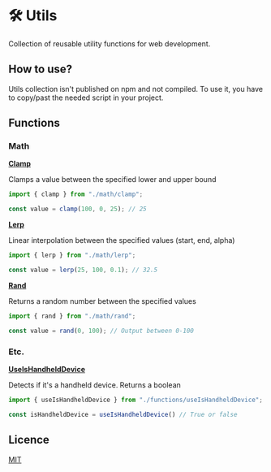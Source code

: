 # 🛠 Utils
Collection of reusable utility functions for web development.

## How to use?

Utils collection isn't published on npm and not compiled.
To use it, you have to copy/past the needed script in your project.

## Functions

### Math

**[Clamp](https://github.com/theoplawinski/utils/blob/main/math/clamp.ts)**

Clamps a value between the specified lower and upper bound

```javascript
import { clamp } from "./math/clamp";

const value = clamp(100, 0, 25); // 25
```

**[Lerp](https://github.com/theoplawinski/utils/blob/main/math/lerp.ts)**

Linear interpolation between the specified values (start, end, alpha)

```javascript
import { lerp } from "./math/lerp";

const value = lerp(25, 100, 0.1); // 32.5
```

**[Rand](https://github.com/theoplawinski/utils/blob/main/math/rand.ts)**

Returns a random number between the specified values

```javascript
import { rand } from "./math/rand";

const value = rand(0, 100); // Output between 0-100
```

### Etc.

**[UseIsHandheldDevice](https://github.com/theoplawinski/utils/blob/main/functions/useIsHandheldDevice.ts)**

Detects if it's a handheld device. Returns a boolean

```javascript
import { useIsHandheldDevice } from "./functions/useIsHandheldDevice";

const isHandheldDevice = useIsHandheldDevice() // True or false
```

## Licence

[MIT](LICENSE)
